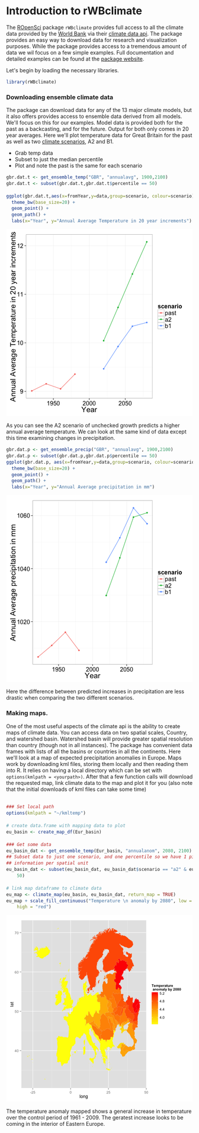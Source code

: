 Introduction to rWBclimate
========================================================

The [ROpenSci](http://www.ropensci.org) package `rWBclimate` provides full access to all the climate data provided by the [World Bank](http://www.worldbank.org/) via their [climate data api](http://data.worldbank.org/developers/climate-data-api).  The package provides an easy way to download data for research and visualization purposes.  While the package provides access to a tremendous amount of data we wil focus on a few simple examples.  Full documentation and detailed examples can be found at the [package website](https://github.com/ropensci/rWBclimate).

Let's begin by loading the necessary libraries.

```r
library(rWBclimate)
```



### Downloading ensemble climate data

The package can download data for any of the 13 major climate models, but it also offers provides access to ensemble data derived from all models.  We'll focus on this for our examples.  Model data is provided both for the past as a backcasting, and for the future.  Output for both only comes in 20 year averages.  Here we'll plot temperature data for Great Britain for the past as well as two [climate scenarios](http://climatesanity.wordpress.com/tag/global-depletion-of-groundwater-resources/), A2 and B1.

+ Grab temp data
+ Subset to just the median percentile
+ Plot and note the past is the same for each scenario


```r
gbr.dat.t <- get_ensemble_temp("GBR", "annualavg", 1900,2100)
gbr.dat.t <- subset(gbr.dat.t,gbr.dat.t$percentile == 50)

ggplot(gbr.dat.t,aes(x=fromYear,y=data,group=scenario, colour=scenario)) + 
  theme_bw(base_size=20) + 
  geom_point() + 
  geom_path() + 
  labs(x="Year", y="Annual Average Temperature in 20 year increments")
```

![plot of chunk tempPlot](figure/tempPlot.png) 


As you can see the A2 scenario of unchecked growth predicts a higher annual average temperature.  We can look at the same kind of data except this time examining changes in precipitation.


```r
gbr.dat.p <- get_ensemble_precip("GBR", "annualavg", 1900,2100)
gbr.dat.p <- subset(gbr.dat.p,gbr.dat.p$percentile == 50)
ggplot(gbr.dat.p, aes(x=fromYear,y=data,group=scenario, colour=scenario)) + 
  theme_bw(base_size=20) + 
  geom_point() + 
  geom_path() + 
  labs(x="Year", y="Annual Average precipitation in mm")
```

![plot of chunk precipplot](figure/precipplot.png) 


Here the difference between predicted increases in precipitation are less drastic when comparing the two different scenarios.

### Making maps.

One of the most useful aspects of the climate api is the ability to create maps of climate data.  You can access  data on two spatial scales, Country, and watershed basin.  Watershed basin will provide greater spatial resolution than country (though not in all instances).  The package has convenient data frames with lists of all the basins or countries in all the continents.  Here we'll look at a map of expected precipitation anomalies in Europe.  Maps work by downloading kml files, storing them locally and then reading them into R.  It relies on having a local directory which can be set with `options(kmlpath = <yourpath>)`.  After that a few function calls will download the requested map, link climate data to the map and plot it for you (also note that the initial downloads of kml files can take some time)


```r

### Set local path
options(kmlpath = "~/kmltemp")

# create data.frame with mapping data to plot
eu_basin <- create_map_df(Eur_basin)

### Get some data
eu_basin_dat <- get_ensemble_temp(Eur_basin, "annualanom", 2080, 2100)
## Subset data to just one scenario, and one percentile so we have 1 piece of
## information per spatial unit
eu_basin_dat <- subset(eu_basin_dat, eu_basin_dat$scenario == "a2" & eu_basin_dat$percentile == 
    50)

# link map dataframe to climate data
eu_map <- climate_map(eu_basin, eu_basin_dat, return_map = TRUE)
eu_map + scale_fill_continuous("Temperature \n anomaly by 2080", low = "yellow", 
    high = "red")
```

![plot of chunk mapping](figure/mapping.png) 



The temperature anomaly mapped shows a general increase in temperature over the control period of 1961 - 2009.  The geratest increase looks to be coming in the interior of Eastern Europe.
